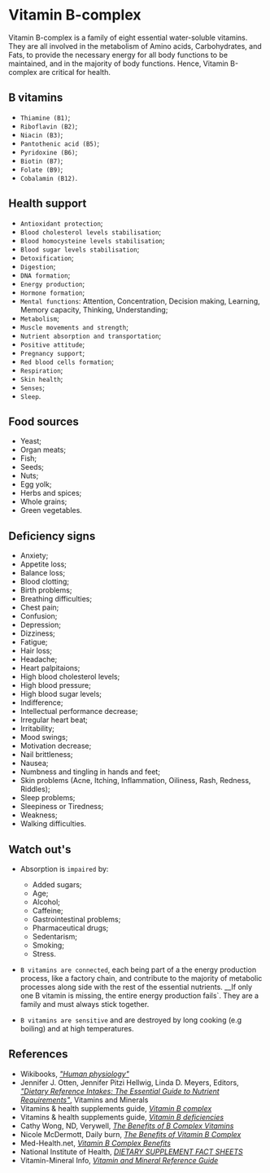 # Vitamin B-complex
Vitamin B-complex is a family of eight essential water-soluble vitamins. They are all involved in the metabolism of Amino acids, Carbohydrates, and Fats, to provide the necessary energy for all body functions to be maintained, and in the majority of body functions. Hence, Vitamin B-complex are critical for health.

## B vitamins
- `Thiamine (B1)`;
- `Riboflavin (B2)`;
- `Niacin (B3)`;
- `Pantothenic acid (B5)`;
- `Pyridoxine (B6)`;
- `Biotin (B7)`;
- `Folate (B9)`;
- `Cobalamin (B12)`.

## Health support
- `Antioxidant protection`;
- `Blood cholesterol levels stabilisation`;
- `Blood homocysteine levels stabilisation`;
- `Blood sugar levels stabilisation`;
- `Detoxification`;
- `Digestion`;
- `DNA formation`;
- `Energy production`;
- `Hormone formation`;
- `Mental functions`: Attention, Concentration, Decision making, Learning, Memory capacity, Thinking, Understanding;
- `Metabolism`;
- `Muscle movements and strength`;
- `Nutrient absorption and transportation`;
- `Positive attitude`;
- `Pregnancy support`;
- `Red blood cells formation`;
- `Respiration`;
- `Skin health`;
- `Senses`;
- `Sleep`.

## Food sources
- Yeast;
- Organ meats;
- Fish;
- Seeds;
- Nuts;
- Egg yolk;
- Herbs and spices;
- Whole grains;
- Green vegetables.

## Deficiency signs
- Anxiety;
- Appetite loss;
- Balance loss;
- Blood clotting;
- Birth problems;
- Breathing difficulties;
- Chest pain;
- Confusion;
- Depression;
- Dizziness;
- Fatigue;
- Hair loss;
- Headache;
- Heart palpitaions;
- High blood cholesterol levels;
- High blood pressure;
- High blood sugar levels;
- Indifference;
- Intellectual performance decrease;
- Irregular heart beat;
- Irritability;
- Mood swings;
- Motivation decrease;
- Nail brittleness;
- Nausea;
- Numbness and tingling in hands and feet;
- Skin problems (Acne, Itching, Inflammation, Oiliness, Rash, Redness, Riddles);
- Sleep problems;
- Sleepiness or Tiredness;
- Weakness;
- Walking difficulties.

## Watch out's
- Absorption is `impaired` by:
    - Added sugars;
    - Age;
    - Alcohol;
    - Caffeine;
    - Gastrointestinal problems;
    - Pharmaceutical drugs;
    - Sedentarism;
    - Smoking;
    - Stress.

- `B vitamins are connected`, each being part of a the energy production process, like a factory chain, and contribute to the majority of metabolic processes along side with the rest of the essential nutrients. __If only one B vitamin is missing, the entire energy production fails`. They are a family and must always stick together.
- `B vitamins are sensitive` and are destroyed by long cooking (e.g boiling) and at high temperatures.

## References
- Wikibooks, [_"Human physiology"_](https://en.Wikibooks.org/wiki/Human_Physiology/Nutrition#Vitamins)
- Jennifer J. Otten, Jennifer Pitzi Hellwig, Linda D. Meyers, Editors, [_"Dietary Reference Intakes: The Essential Guide to Nutrient Requirements"_](https://www.amazon.com/Dietary-Reference-Intakes-Essential-Requirements/dp/0309157420), Vitamins and Minerals
- Vitamins & health supplements guide, [_Vitamin B complex_](http://www.vitamins-supplements.org/vitamin-B.php)
- Vitamins & health supplements guide, [_Vitamin B deficiencies_](http://www.vitamins-supplements.org/vitamin-B-deficiency.php)
- Cathy Wong, ND, Verywell, [_The Benefits of B Complex Vitamins_](https://www.verywell.com/b-complex-vitamins-89411)
- Nicole McDermott, Daily burn, [_The Benefits of Vitamin B Complex_](http://dailyburn.com/life/health/benefits-vitamin-b-complex/)
- Med-Health.net, [_Vitamin B Complex Benefits_](http://www.med-health.net/B-Complex-Benefits.html)
- National Institute of Health, [_DIETARY SUPPLEMENT FACT SHEETS_](https://ods.od.nih.gov/factsheets/list-all/)
- Vitamin-Mineral Info, [_Vitamin and Mineral Reference Guide_](http://www.vitamin-mineral-info.com/)